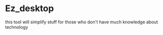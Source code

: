 # Ez_desktop
this tool will simplify stuff for those who don't have much knowledge about technology
